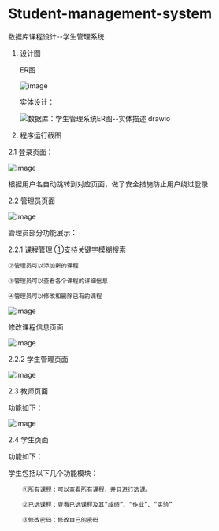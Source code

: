 # Student-management-system
数据库课程设计--学生管理系统

1. 设计图

   ER图：

   ![image](https://github.com/Ninot1Quyi/Student-management-system/assets/73424304/c668c207-5db4-47b9-817b-d3d647534b08)

   实体设计：

   ![数据库：学生管理系统ER图--实体描述 drawio](https://github.com/Ninot1Quyi/Student-management-system/assets/73424304/6494b852-8a6c-4a54-ab89-1b58945f3b20)

3. 程序运行截图

2.1 登录页面：

![image](https://github.com/Ninot1Quyi/Student-management-system/assets/73424304/95a0fd82-9866-4f47-bf99-ea82bd02d707)

根据用户名自动跳转到对应页面，做了安全措施防止用户绕过登录

2.2 管理员页面

![image](https://github.com/Ninot1Quyi/Student-management-system/assets/73424304/dcb9afd4-36f9-4e22-a2f6-67c4944a50db)

管理员部分功能展示：

2.2.1 课程管理
  ①支持关键字模糊搜索

	②管理员可以添加新的课程
 
	③管理员可以查看各个课程的详细信息
 
	④管理员可以修改和删除已有的课程

 ![image](https://github.com/Ninot1Quyi/Student-management-system/assets/73424304/fe7104c6-77ff-4852-b9c2-be1a87f6adec)

  修改课程信息页面
  
  ![image](https://github.com/Ninot1Quyi/Student-management-system/assets/73424304/c34afd60-9f56-4073-906f-4920f7a828b6)

2.2.2 学生管理页面

![image](https://github.com/Ninot1Quyi/Student-management-system/assets/73424304/f355102a-d777-424d-b9e1-6281320178ab)


2.3 教师页面

功能如下：

![image](https://github.com/Ninot1Quyi/Student-management-system/assets/73424304/3a38e8f3-207b-426e-8dbf-1a9408c6e607)

2.4 学生页面

功能如下：

学生包括以下几个功能模块：

		①所有课程：可以查看所有课程，并且进行选课。
  
		②已选课程：查看已选课程及其“成绩”、“作业”、“实验”
  
		③修改密码：修改自己的密码
  



   






